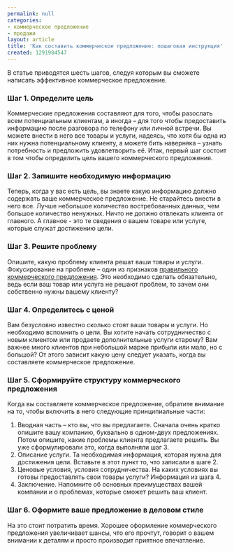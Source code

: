 ```yaml
---
permalink: null
categories:
- коммерческое предложение
- продажи
layout: article
title: 'Как составить коммерческое предложение: пошаговая инструкция'
created: 1291984547
---
```

В статье приводятся шесть шагов, следуя которым вы сможете написать эффективное коммерческое предложение.
<!--break-->
<h3>Шаг 1. Определите цель</h3>

<p>Коммерческие предложения составляют для того, чтобы разослать всем потенциальным клиентам, а иногда – для того чтобы предоставить информацию после разговора по телефону или личной встречи. Вы можете внести в него все товары и услуги, надеясь, что хотя бы одна из них нужна потенциальному клиенту, а можете бить наверняка – узнать потребность и предложить удовлетворить её. Итак, первый шаг состоит в том чтобы определить цель вашего коммерческого предложения. </p>

<h3>Шаг 2. Запишите необходимую информацию</h3>

<p>Теперь, когда у вас есть цель, вы знаете какую информацию должно содержать ваше коммерческое предложение. Не старайтесь внести в него все. Лучше небольшое количество востребованных данных, чем большое количество ненужных. Ничто не должно отвлекать клиента от главного. А главное - это те сведения о вашем товаре или услуге, которые служат достижению цели. </p>

<h3>Шаг 3. Решите проблему</h3>

<p>Опишите, какую проблему клиента решат ваши товары и услуги. Фокусирование на проблеме – один из признаков <a href="http://www.business101.ru/article/pravilnoe-kommercheskoe-predlozhenie-sovety">правильного коммерческого предложения</a>. Это необходимо сделать обязательно, ведь если ваш товар или услуга не решают проблем, то зачем они собственно нужны вашему клиенту?</p>

<h3>Шаг 4. Определитесь с ценой</h3>

<p>Вам безусловно известно сколько стоят ваши товары и услуги. Но необходимо вспомнить о цели. Вы хотите начать сотрудничество с новым клиентом или продаете дополнительные услуги старому? Вам важнее много клиентов при небольшой марже прибыли или мало, но с большой? От этого зависит какую цену следует указать, когда вы составляете коммерческое предложение.</p>

<h3>Шаг 5. Сформируйте структуру коммерческого предложения</h3>

<p>Когда вы составляете коммерческое предложение, обратите внимание на то, чтобы включить в него следующие принципиальные части:</p>

<ol>
  <li>Вводная часть – кто вы, что вы предлагаете. Сначала очень кратко опишите вашу компанию, буквально в одном-двух предложениях. Потом опишите, какие проблемы клиента предлагаете решить. Вы уже сформулировали это, когда выполняли шаг 3.</li>

  <li>Описание услуги. Та необходимая информация, которая нужна для достижения цели. Вставьте в этот пункт то, что записали в шаге 2.</li>

  <li>Ценовые условия, условия сотрудничества. На каких условиях вы готовы предоставлять свои товары услуги? Информация из шага 4.</li>

  <li>Заключение. Напомните об основных преимуществах вашей компании и о проблемах, которые сможет решить ваш клиент.</li>
</ol>

<h3>Шаг 6. Оформите ваше предложение в деловом стиле</h3>

<p>На это стоит потратить время. Хорошее оформление коммерческого предложения увеличивает шансы, что его прочтут, говорит о вашем внимании к деталям и просто производит приятное впечатление. </p>
